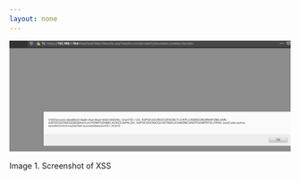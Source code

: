 ```yaml
---
layout: none
---
```


![Screenshot of XSS](/assets/images/cve-2021-30116/xss.png "Screenshot XSS")

Image 1. Screenshot of XSS
